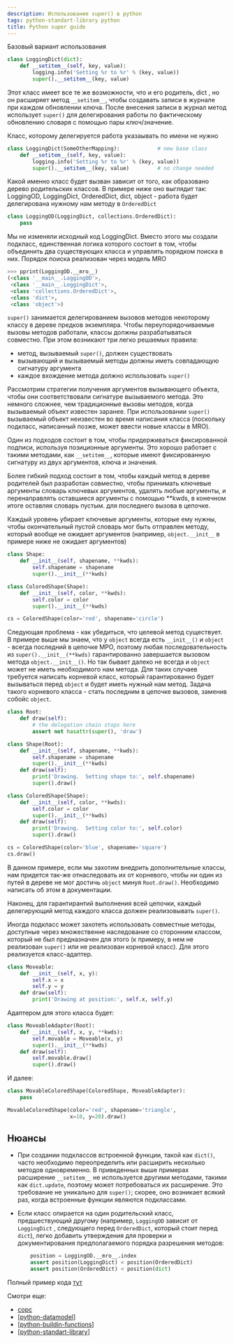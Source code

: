 ```yaml
---
description: Использование super() в python
tags: python-standart-library python
title: Python super guide
---
```

Базовый вариант использования

```python
class LoggingDict(dict):
    def __setitem__(self, key, value):
        logging.info('Setting %r to %r' % (key, value))
        super().__setitem__(key, value)
```

Этот класс имеет все те же возможности, что и его родитель, dict , но он расширяет метод `__setitem__`, чтобы создавать записи в журнале при каждом обновлении ключа. После внесения записи в журнал метод использует `super()` для делегирования работы по фактическому обновлению словаря с помощью пары ключ/значение.

Класс, которому делегируется работа указаывать по имени не нужно

```python
class LoggingDict(SomeOtherMapping):            # new base class
    def __setitem__(self, key, value):
        logging.info('Setting %r to %r' % (key, value))
        super().__setitem__(key, value)         # no change needed
```

Какой именно класс будет вызван зависит от того, как образовано дерево родительских классов. В примере ниже оно выглядит так: LoggingOD, LoggingDict, OrderedDict, dict, object - работа будет делегирована нужному нам методу в `OrderedDict`

```python
class LoggingOD(LoggingDict, collections.OrderedDict):
    pass
```

Мы не изменяли исходный код LoggingDict. Вместо этого мы создали подкласс, единственная логика которого состоит в том, чтобы объединить два существующих класса и управлять порядком поиска в них. Порядок поиска реализован через модель MRO

```python
>>> pprint(LoggingOD.__mro__)
(<class '__main__.LoggingOD'>,
 <class '__main__.LoggingDict'>,
 <class 'collections.OrderedDict'>,
 <class 'dict'>,
 <class 'object'>)
 ```

`super()` занимается делегированием вызовов методов некоторому классу в дереве предков экземпляра. Чтобы переупорядочиваемые вызовы методов работали, классы должны разрабатываться совместно. При этом возникают три легко решаемых правила:

- метод, вызываемый `super()`, должен существовать
- вызывающий и вызываемый методы должны иметь совпадающую сигнатуру аргумента
- каждое вхождение метода должно использовать `super()`

Рассмотрим стратегии получения аргументов вызывающего объекта, чтобы они соответствовали сигнатуре вызываемого метода. Это немного сложнее, чем традиционные вызовы методов, когда вызываемый объект известен заранее. При использовании `super()` вызываемый объект неизвестен во время написания класса (поскольку подкласс, написанный позже, может ввести новые классы в MRO).

Один из подходов состоит в том, чтобы придерживаться фиксированной подписи, используя позиционные аргументы. Это хорошо работает с такими методами, как `__setitem__`, которые имеют фиксированную сигнатуру из двух аргументов, ключа и значения.

Более гибкий подход состоит в том, чтобы каждый метод в дереве родителей был разработан совместно, чтобы принимать ключевые аргументы словарь ключевых аргументов, удалять любые аргументы, и перенаправлять оставшиеся аргументы с помощью **kwds, в конечном итоге оставляя словарь пустым. для последнего вызова в цепочке.

Каждый уровень убирает ключевые аргументы, которые ему нужны, чтобы окончательный пустой словарь мог быть отправлен методу, который вообще не ожидает аргументов (например, `object.__init__` в примере ниже не ожидает аргументов)

```python
class Shape:
    def __init__(self, shapename, **kwds):
        self.shapename = shapename
        super().__init__(**kwds)

class ColoredShape(Shape):
    def __init__(self, color, **kwds):
        self.color = color
        super().__init__(**kwds)

cs = ColoredShape(color='red', shapename='circle')
```

Следующая проблема - как убедиться, что целевой метод существует. В примере выше мы знаем, что у `object` всегда есть `__init__()` и `object` - всегда последний в цепочке МРО, поэтому любая последовательность из `super().__init__(**kwds)` гарантированно завершается вызовом метода `object.__init__()`. Но так бывает далеко не всегда и `object` может не иметь необходимого нам метода. Для таких случаев требуется написать корневой класс, который гарантированно будет вызываться перед `object` и будет иметь нужный нам метод. Задача такого корневого класса - стать последним в цепочке вызовов, заменив собойс `object`.

```python
class Root:
    def draw(self):
        # the delegation chain stops here
        assert not hasattr(super(), 'draw')

class Shape(Root):
    def __init__(self, shapename, **kwds):
        self.shapename = shapename
        super().__init__(**kwds)
    def draw(self):
        print('Drawing.  Setting shape to:', self.shapename)
        super().draw()

class ColoredShape(Shape):
    def __init__(self, color, **kwds):
        self.color = color
        super().__init__(**kwds)
    def draw(self):
        print('Drawing.  Setting color to:', self.color)
        super().draw()

cs = ColoredShape(color='blue', shapename='square')
cs.draw()
```

В данном примере, если мы захотим внедрить дополнительные классы, нам придется так-же отнаследовать их от корневого, чтобы ни один из путей в дереве не мог достичь `object` минуя `Root.draw()`. Необходимо написать об этом в документации.

Наконец, для гарантирантий выполнения всей цепочки, каждый делегирующий метод каждого класса должен реализовывать `super()`.

Иногда подкласс может захотеть использовать совместные методы, доступные через множественне наследование со сторонним классом, который не был предназначен для этого (к примеру, в нем не реализован `super()` или не реализован корневой класс). Для этого реализуется класс-адаптер.

```python
class Moveable:
    def __init__(self, x, y):
        self.x = x
        self.y = y
    def draw(self):
        print('Drawing at position:', self.x, self.y)
```

Адаптером для этого класса будет:

```python
class MoveableAdapter(Root):
    def __init__(self, x, y, **kwds):
        self.movable = Moveable(x, y)
        super().__init__(**kwds)
    def draw(self):
        self.movable.draw()
        super().draw()
```

И далее:

```python
class MovableColoredShape(ColoredShape, MoveableAdapter):
    pass

MovableColoredShape(color='red', shapename='triangle',
                    x=10, y=20).draw()
```

## Нюансы

- При создании подклассов встроенной функции, такой как `dict()`, часто необходимо переопределить или расширить несколько методов одновременно. В приведенных выше примерах расширение `__setitem__` не используется другими методами, такими как `dict.update`, поэтому может потребоваться их расширение. Это требование не уникально для `super()`; скорее, оно возникает всякий раз, когда встроенные функции являются подклассами.
- Если класс опирается на один родительский класс, предшествующий другому (например, `LoggingOD` зависит от  `LoggingDict` , следующего перед `OrderedDict`, который стоит перед `dict`), легко добавить утверждения для проверки и документирования предполагаемого порядка разрешения методов:

    ```python
        position = LoggingOD.__mro__.index
        assert position(LoggingDict) < position(OrderedDict)
        assert position(OrderedDict) < position(dict)
    ```

Полный пример кода [тут](https://code.activestate.com/recipes/577720-how-to-use-super-effectively/)

Смотри еще:

- [сорс](https://rhettinger.wordpress.com/2011/05/26/super-considered-super/)
- [[python-datamodel]]
- [[python-buildin-functions]]
- [[python-standart-library]]

[//begin]: # "Autogenerated link references for markdown compatibility"
[python-datamodel]: ..%2Flists%2Fpython-datamodel "Python datamodel"
[python-buildin-functions]: python-buildin-functions "Python build-in functions"
[python-standart-library]: ..%2Flists%2Fpython-standart-library "Стандартная библиотека python и полезные ресурсы"
[//end]: # "Autogenerated link references"